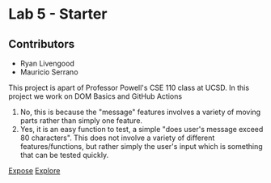 # Lab 5 - Starter
## Contributors
- Ryan Livengood
- Mauricio Serrano
  
This project is apart of Professor Powell's CSE 110 class at UCSD. In this project we work on DOM Basics and GitHub Actions

1. No, this is because the "message" features involves a variety of moving parts rather than simply one feature. 
2. Yes, it is an easy function to test, a simple "does user's message exceed 80 characters". This does not involve a variety of different features/functions, but rather simply the user's input which is something that can be tested quickly. 

[Expose](Waterblokey.github.io/Lab5_Starter/expose.html)
[Explore](Waterblokey.github.io/Lab5_Starter/expose.html)
